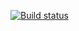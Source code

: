 [![Build status](https://ci.appveyor.com/api/projects/status/e8s9li0188v86d18/branch/main?svg=true)](https://ci.appveyor.com/project/KomarovaN/rest/branch/main)
